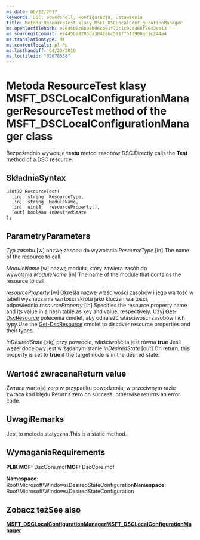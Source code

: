 ```yaml
---
ms.date: 06/12/2017
keywords: DSC, powershell, konfiguracja, ustawienia
title: Metoda ResourceTest klasy MSFT_DSCLocalConfigurationManager
ms.openlocfilehash: e7645b0c6b93b96cb01f72c1c92d468f7642ea13
ms.sourcegitcommit: e7445ba8203da304286c591ff513900ad1c244a4
ms.translationtype: MT
ms.contentlocale: pl-PL
ms.lasthandoff: 04/23/2019
ms.locfileid: "62078558"
---
```

# <a name="resourcetest-method-of-the-msftdsclocalconfigurationmanager-class"></a><span data-ttu-id="72b41-103">Metoda ResourceTest klasy MSFT_DSCLocalConfigurationManager</span><span class="sxs-lookup"><span data-stu-id="72b41-103">ResourceTest method of the MSFT_DSCLocalConfigurationManager class</span></span>

<span data-ttu-id="72b41-104">Bezpośrednio wywołuje **testu** metod zasobów DSC.</span><span class="sxs-lookup"><span data-stu-id="72b41-104">Directly calls the **Test** method of a DSC resource.</span></span>

## <a name="syntax"></a><span data-ttu-id="72b41-105">Składnia</span><span class="sxs-lookup"><span data-stu-id="72b41-105">Syntax</span></span>

```mof
uint32 ResourceTest(
  [in]  string  ResourceType,
  [in]  string  ModuleName,
  [in]  uint8   resourceProperty[],
  [out] boolean InDesiredState
);
```

## <a name="parameters"></a><span data-ttu-id="72b41-106">Parametry</span><span class="sxs-lookup"><span data-stu-id="72b41-106">Parameters</span></span>

<span data-ttu-id="72b41-107">*Typ zasobu* \[w\] nazwę zasobu do wywołania.</span><span class="sxs-lookup"><span data-stu-id="72b41-107">*ResourceType* \[in\] The name of the resource to call.</span></span>

<span data-ttu-id="72b41-108">*ModuleName* \[w\] nazwę modułu, który zawiera zasób do wywołania.</span><span class="sxs-lookup"><span data-stu-id="72b41-108">*ModuleName* \[in\] The name of the module that contains the resource to call.</span></span>

<span data-ttu-id="72b41-109">*resourceProperty* \[w\] Określa nazwę właściwości zasobów i jego wartość w tabeli wyznaczania wartości skrótu jako klucza i wartości, odpowiednio.</span><span class="sxs-lookup"><span data-stu-id="72b41-109">*resourceProperty* \[in\] Specifies the resource property name and its value in a hash table as key and value, respectively.</span></span> <span data-ttu-id="72b41-110">Użyj [Get-DscResource](/powershell/module/PSDesiredStateConfiguration/Get-DscResource) polecenia cmdlet, aby odnaleźć właściwości zasobów i ich typy.</span><span class="sxs-lookup"><span data-stu-id="72b41-110">Use the [Get-DscResource](/powershell/module/PSDesiredStateConfiguration/Get-DscResource) cmdlet to discover resource properties and their types.</span></span>

<span data-ttu-id="72b41-111">*InDesiredState* \[się\] przy powrocie, właściwość ta jest równa **true** Jeśli węzeł docelowy jest w żądanym stanie.</span><span class="sxs-lookup"><span data-stu-id="72b41-111">*InDesiredState* \[out\] On return, this property is set to **true** if the target node is in the desired state.</span></span>

## <a name="return-value"></a><span data-ttu-id="72b41-112">Wartość zwracana</span><span class="sxs-lookup"><span data-stu-id="72b41-112">Return value</span></span>

<span data-ttu-id="72b41-113">Zwraca wartość zero w przypadku powodzenia; w przeciwnym razie zwraca kod błędu.</span><span class="sxs-lookup"><span data-stu-id="72b41-113">Returns zero on success; otherwise returns an error code.</span></span>

## <a name="remarks"></a><span data-ttu-id="72b41-114">Uwagi</span><span class="sxs-lookup"><span data-stu-id="72b41-114">Remarks</span></span>

<span data-ttu-id="72b41-115">Jest to metoda statyczna.</span><span class="sxs-lookup"><span data-stu-id="72b41-115">This is a static method.</span></span>

## <a name="requirements"></a><span data-ttu-id="72b41-116">Wymagania</span><span class="sxs-lookup"><span data-stu-id="72b41-116">Requirements</span></span>

<span data-ttu-id="72b41-117">**PLIK MOF:** DscCore.mof</span><span class="sxs-lookup"><span data-stu-id="72b41-117">**MOF:** DscCore.mof</span></span>

<span data-ttu-id="72b41-118">**Namespace**: Root\Microsoft\Windows\DesiredStateConfiguration</span><span class="sxs-lookup"><span data-stu-id="72b41-118">**Namespace**: Root\Microsoft\Windows\DesiredStateConfiguration</span></span>

## <a name="see-also"></a><span data-ttu-id="72b41-119">Zobacz też</span><span class="sxs-lookup"><span data-stu-id="72b41-119">See also</span></span>

[<span data-ttu-id="72b41-120">**MSFT_DSCLocalConfigurationManager**</span><span class="sxs-lookup"><span data-stu-id="72b41-120">**MSFT_DSCLocalConfigurationManager**</span></span>](msft-dsclocalconfigurationmanager.md)